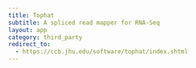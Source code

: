```yaml
---
title: Tophat
subtitle: A spliced read mapper for RNA-Seq
layout: app
category: third_party
redirect_to:
  - https://ccb.jhu.edu/software/tophat/index.shtml
---
```

